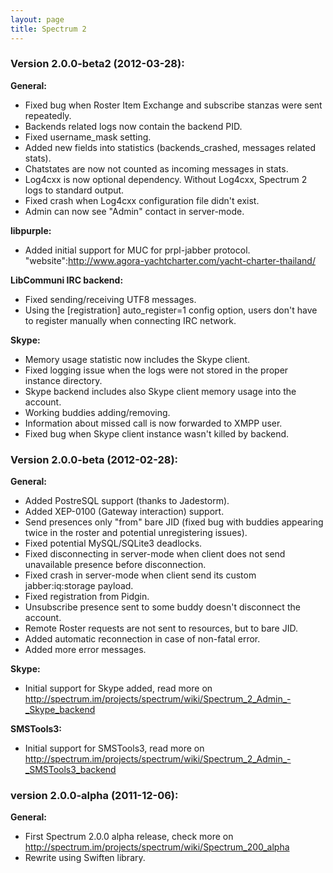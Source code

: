 ```yaml
---
layout: page
title: Spectrum 2
---
```


### Version 2.0.0-beta2 (2012-03-28):

**General:**

* Fixed bug when Roster Item Exchange and subscribe stanzas were sent
	repeatedly.
* Backends related logs now contain the backend PID.
* Fixed username_mask setting.
* Added new fields into statistics (backends_crashed, messages related
	stats).
* Chatstates are now not counted as incoming messages in stats.
* Log4cxx is now optional dependency. Without Log4cxx, Spectrum 2 logs
	to standard output.
* Fixed crash when Log4cxx configuration file didn't exist.
* Admin can now see "Admin" contact in server-mode.

**libpurple:**

* Added initial support for MUC for prpl-jabber protocol. "website":http://www.agora-yachtcharter.com/yacht-charter-thailand/

**LibCommuni IRC backend:**

* Fixed sending/receiving UTF8 messages.
* Using the [registration] auto_register=1 config option, users don't
	have to register manually when connecting IRC network.

**Skype:**

* Memory usage statistic now includes the Skype client.
* Fixed logging issue when the logs were not stored in the proper instance
	directory.
* Skype backend includes also Skype client memory usage into the account.
* Working buddies adding/removing.
* Information about missed call is now forwarded to XMPP user.
* Fixed bug when Skype client instance wasn't killed by backend.

### Version 2.0.0-beta (2012-02-28):

**General:**

* Added PostreSQL support (thanks to Jadestorm).
* Added XEP-0100 (Gateway interaction) support.
* Send presences only "from" bare JID (fixed bug with buddies appearing
	twice in the roster and potential unregistering issues).
* Fixed potential MySQL/SQLite3 deadlocks.
* Fixed disconnecting in server-mode when client does not send unavailable
	presence before disconnection.
* Fixed crash in server-mode when client send its custom jabber:iq:storage
	payload.
* Fixed registration from Pidgin.
* Unsubscribe presence sent to some buddy doesn't disconnect the account.
* Remote Roster requests are not sent to resources, but to bare JID.
* Added automatic reconnection in case of non-fatal error.
* Added more error messages.

**Skype:**

* Initial support for Skype added, read more on
	http://spectrum.im/projects/spectrum/wiki/Spectrum_2_Admin_-_Skype_backend

**SMSTools3:**

* Initial support for SMSTools3, read more on
http://spectrum.im/projects/spectrum/wiki/Spectrum_2_Admin_-_SMSTools3_backend

### version 2.0.0-alpha (2011-12-06):

**General:**

* First Spectrum 2.0.0 alpha release, check more on
	http://spectrum.im/projects/spectrum/wiki/Spectrum_200_alpha
* Rewrite using Swiften library.
